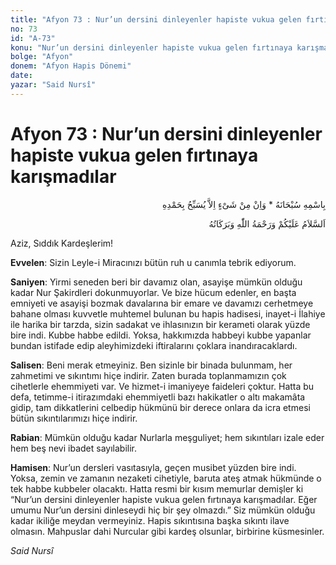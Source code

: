 ```yaml
---
title: "Afyon 73 : Nur’un dersini dinleyenler hapiste vukua gelen fırtınaya karışmadılar"
no: 73
id: "A-73"
konu: "Nur’un dersini dinleyenler hapiste vukua gelen fırtınaya karışmadılar"
bolge: "Afyon"
donem: "Afyon Hapis Dönemi"
date: 
yazar: "Said Nursî"
---
```


# Afyon 73 : Nur’un dersini dinleyenler hapiste vukua gelen fırtınaya karışmadılar

<p class="arabic" dir="rtl" title="Meal: “Subhân Allah’ın adıyla” * “Hiçbir şey yoktur ki O'nu hamd ile tesbih etmesin” [İsrâ 17:44]">بِاسْمِهِ سُبْحَانَهُ * وَاِنْ مِنْ شَىْءٍ اِلاَّ يُسَبِّحُ بِحَمْدِهِ</p>

<p class="arabic" dir="rtl" title="Meal: “Allah’ın selâmı, rahmeti ve bereketleri, üzerinize olsun.”">اَلسَّلاَمُ عَلَيْكُمْ وَرَحْمَةُ اللّٰهِ وَبَرَكَاتُهُ</p>

Aziz, Sıddık Kardeşlerim!

**Evvelen**: Sizin Leyle-i Miracınızı bütün ruh u canımla tebrik ediyorum.

**Saniyen**: Yirmi seneden beri bir davamız olan, asayişe mümkün olduğu kadar Nur Şakirdleri dokunmuyorlar. Ve bize hücum edenler, en başta emniyeti ve asayişi bozmak davalarına bir emare ve davamızı cerhetmeye bahane olması kuvvetle muhtemel bulunan bu hapis hadisesi, inayet-i İlahiye ile harika bir tarzda, sizin sadakat ve ihlasınızın bir kerameti olarak yüzde bire indi. Kubbe habbe edildi. Yoksa, hakkımızda habbeyi kubbe yapanlar bundan istifade edip aleyhimizdeki iftiralarını çoklara inandıracaklardı.

**Salisen**: Beni merak etmeyiniz. Ben sizinle bir binada bulunmam, her zahmetimi ve sıkıntımı hiçe indirir. Zaten burada toplanmamızın çok cihetlerle ehemmiyeti var. Ve hizmet-i imaniyeye faideleri çoktur. Hatta bu defa, tetimme-i itirazımdaki ehemmiyetli bazı hakikatler o altı makamâta gidip, tam dikkatlerini celbedip hükmünü bir derece onlara da icra etmesi bütün sıkıntılarımızı hiçe indirir.

**Rabian**: Mümkün olduğu kadar Nurlarla meşguliyet; hem sıkıntıları izale eder hem beş nevi ibadet sayılabilir.

**Hamisen**: Nur’un dersleri vasıtasıyla, geçen musibet yüzden bire indi. Yoksa, zemin ve zamanın nezaketi cihetiyle, baruta ateş atmak hükmünde o tek habbe kubbeler olacaktı. Hatta resmi bir kısım memurlar demişler ki “Nur’un dersini dinleyenler hapiste vukua gelen fırtınaya karışmadılar. Eğer umumu Nur’un dersini dinleseydi hiç bir şey olmazdı.” Siz mümkün olduğu kadar ikiliğe meydan vermeyiniz. Hapis sıkıntısına başka sıkıntı ilave olmasın. Mahpuslar dahi Nurcular gibi kardeş olsunlar, birbirine küsmesinler.

*Said Nursî*
